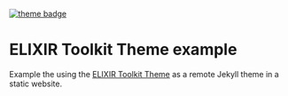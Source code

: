 [![theme badge](https://img.shields.io/badge/ELIXIR%20toolkit%20theme-jekyll-blue?color=0d6efd)](https://github.com/ELIXIR-Belgium/elixir-toolkit-theme)

# ELIXIR Toolkit Theme example

Example the using the [ELIXIR Toolkit Theme](https://elixir-belgium.github.io/elixir-toolkit-theme) as a remote Jekyll theme in a static website.
